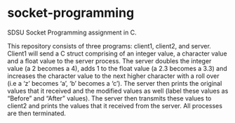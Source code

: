 # socket-programming
SDSU Socket Programming assignment in C.

This repository consists of three programs: client1, client2, and server. Client1 will send a C struct comprising of an integer value, a character value and a float value to the server process. The server  doubles the integer value (a 2 becomes a 4), adds 1 to the float value (a 2.3 becomes a 3.3) and increases the character value to the next higher 
character with a roll over (i.e a ‘z’ becomes ‘a’, ‘b’ becomes a ‘c’). The server then prints the original values that it received and the modified values as well (label these values as “Before” and “After” values). The server then transmits these values to client2 and prints the values that it received from the server. All processes are then terminated.
